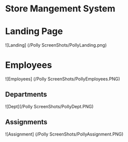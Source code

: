 # Store Mangement System 

# Landing Page

![Landing] (/Polly ScreenShots/PollyLanding.png)

# Employees

![Employees] (/Polly ScreenShots/PollyEmployees.PNG)

## Departments

![Dept](/Polly ScreenShots/PollyDept.PNG)

## Assignments

![Assignment] (/Polly ScreenShots/PollyAssignment.PNG)



